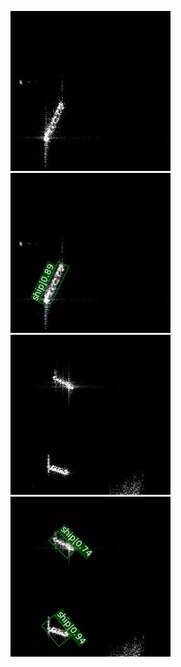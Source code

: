 

<img src="./paper_img/200026.jpg"  />  <img src="./paper_img/200026_result.jpg" />
<img src="./paper_img/200093.jpg"  />  <img src="./paper_img/200093_result.jpg" />
